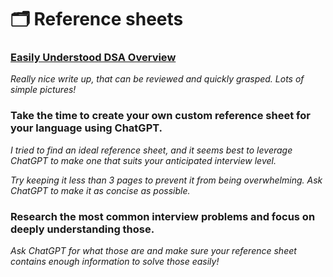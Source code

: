 # 🗂️ Reference sheets

### [Easily Understood DSA Overview](https://zerotomastery.io/cheatsheets/data-structures-and-algorithms-cheat-sheet/)

_Really nice write up, that can be reviewed and quickly grasped. Lots of simple pictures!_

### Take the time to create your own custom reference sheet for your language using ChatGPT.

_I tried to find an ideal reference sheet, and it seems best to leverage ChatGPT to make one that suits your anticipated interview level._

_Try keeping it less than 3 pages to prevent it from being overwhelming. Ask ChatGPT to make it as concise as possible._

### Research the most common interview problems and focus on deeply understanding those.

_Ask ChatGPT for what those are and make sure your reference sheet contains enough information to solve those easily!_

